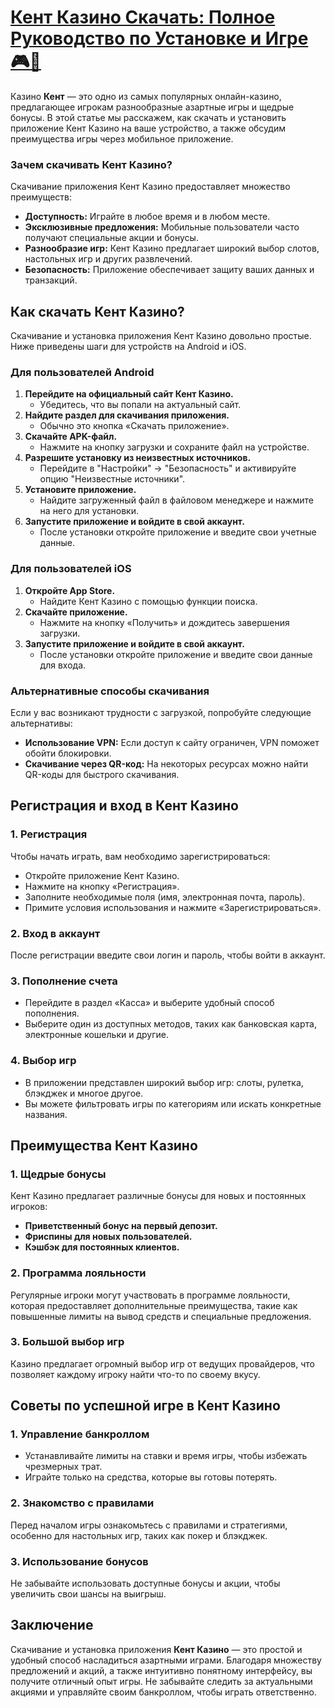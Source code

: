 # [Кент Казино Скачать: Полное Руководство по Установке и Игре 🎮📲](https://brandplay.link/XRH1g6Vb)

Казино **Кент** — это одно из самых популярных онлайн-казино, предлагающее игрокам разнообразные азартные игры и щедрые бонусы. В этой статье мы расскажем, как скачать и установить приложение Кент Казино на ваше устройство, а также обсудим преимущества игры через мобильное приложение.

### Зачем скачивать Кент Казино?

Скачивание приложения Кент Казино предоставляет множество преимуществ:

* **Доступность:** Играйте в любое время и в любом месте.
* **Эксклюзивные предложения:** Мобильные пользователи часто получают специальные акции и бонусы.
* **Разнообразие игр:** Кент Казино предлагает широкий выбор слотов, настольных игр и других развлечений.
* **Безопасность:** Приложение обеспечивает защиту ваших данных и транзакций.

## Как скачать Кент Казино?

Скачивание и установка приложения Кент Казино довольно простые. Ниже приведены шаги для устройств на Android и iOS.

### Для пользователей Android

1. **Перейдите на официальный сайт Кент Казино.**
   * Убедитесь, что вы попали на актуальный сайт.
2. **Найдите раздел для скачивания приложения.**
   * Обычно это кнопка «Скачать приложение».
3. **Скачайте APK-файл.**
   * Нажмите на кнопку загрузки и сохраните файл на устройстве.
4. **Разрешите установку из неизвестных источников.**
   * Перейдите в "Настройки" → "Безопасность" и активируйте опцию "Неизвестные источники".
5. **Установите приложение.**
   * Найдите загруженный файл в файловом менеджере и нажмите на него для установки.
6. **Запустите приложение и войдите в свой аккаунт.**
   * После установки откройте приложение и введите свои учетные данные.

### Для пользователей iOS

1. **Откройте App Store.**
   * Найдите Кент Казино с помощью функции поиска.
2. **Скачайте приложение.**
   * Нажмите на кнопку «Получить» и дождитесь завершения загрузки.
3. **Запустите приложение и войдите в свой аккаунт.**
   * После установки откройте приложение и введите свои данные для входа.

### Альтернативные способы скачивания

Если у вас возникают трудности с загрузкой, попробуйте следующие альтернативы:

* **Использование VPN:** Если доступ к сайту ограничен, VPN поможет обойти блокировки.
* **Скачивание через QR-код:** На некоторых ресурсах можно найти QR-коды для быстрого скачивания.

## Регистрация и вход в Кент Казино

### 1. Регистрация

Чтобы начать играть, вам необходимо зарегистрироваться:

* Откройте приложение Кент Казино.
* Нажмите на кнопку «Регистрация».
* Заполните необходимые поля (имя, электронная почта, пароль).
* Примите условия использования и нажмите «Зарегистрироваться».

### 2. Вход в аккаунт

После регистрации введите свои логин и пароль, чтобы войти в аккаунт.

### 3. Пополнение счета

* Перейдите в раздел «Касса» и выберите удобный способ пополнения.
* Выберите один из доступных методов, таких как банковская карта, электронные кошельки и другие.

### 4. Выбор игр

* В приложении представлен широкий выбор игр: слоты, рулетка, блэкджек и многое другое.
* Вы можете фильтровать игры по категориям или искать конкретные названия.

## Преимущества Кент Казино

### 1. Щедрые бонусы

Кент Казино предлагает различные бонусы для новых и постоянных игроков:

* **Приветственный бонус на первый депозит.**
* **Фриспины для новых пользователей.**
* **Кэшбэк для постоянных клиентов.**

### 2. Программа лояльности

Регулярные игроки могут участвовать в программе лояльности, которая предоставляет дополнительные преимущества, такие как повышенные лимиты на вывод средств и специальные предложения.

### 3. Большой выбор игр

Казино предлагает огромный выбор игр от ведущих провайдеров, что позволяет каждому игроку найти что-то по своему вкусу.

## Советы по успешной игре в Кент Казино

### 1. Управление банкроллом

* Устанавливайте лимиты на ставки и время игры, чтобы избежать чрезмерных трат.
* Играйте только на средства, которые вы готовы потерять.

### 2. Знакомство с правилами

Перед началом игры ознакомьтесь с правилами и стратегиями, особенно для настольных игр, таких как покер и блэкджек.

### 3. Использование бонусов

Не забывайте использовать доступные бонусы и акции, чтобы увеличить свои шансы на выигрыш.

## Заключение

Скачивание и установка приложения **Кент Казино** — это простой и удобный способ насладиться азартными играми. Благодаря множеству предложений и акций, а также интуитивно понятному интерфейсу, вы получите отличный опыт игры. Не забывайте следить за актуальными акциями и управляйте своим банкроллом, чтобы играть ответственно.
